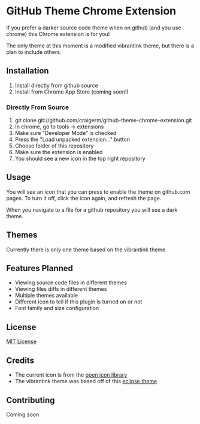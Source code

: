 GitHub Theme Chrome Extension
====

If you prefer a darker source code theme when on github (and you use chrome)
this Chrome extension is for you!

The only theme at this moment is a modified vibrantink theme, but there is a
plan to include others.

Installation
------------
1. Install directly from github source
2. Install from Chrome App Store (coming soon!)

### Directly From Source
1. git clone git://github.com/craigerm/github-theme-chrome-extension.git
2. In chrome, go to tools -> extensions
3. Make sure "Developer Mode" is checked
4. Press the "Load unpacked extension..." button
5. Choose folder of this repository
6. Make sure the extension is enabled
7. You should see a new icon in the top right repository

Usage
-----
You will see an icon that you can press to enable the theme on github.com
pages. To turn it off, click the icon again, and refresh the page.

When you navigate to a file for a github repository you will see a dark theme.

Themes
------
Currently there is only one theme based on the vibrantink theme. 

Features Planned
---------------
* Viewing source code files in different themes
* Viewing files diffs in different themes
* Multiple themes available
* Different icon to tell if this plugin is turned on or not
* Font family and size configuration

License
-------
[MIT
License](https://github.com/craigerm/github-theme-chrome-extension/blob/master/LICENSE.md)

Credits
-----
* The current icon is from the [open icon library](http://openiconlibrary.sourceforge.net/)
* The vibrantink theme was based off of this [eclipse theme](http://www.eclipsecolorthemes.org/?view=theme&id=3)

Contributing
------------
Coming soon


